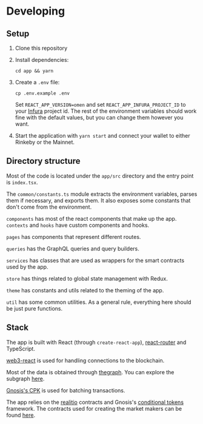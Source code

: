 # Developing

## Setup

1. Clone this repository
2. Install dependencies:

    ```
    cd app && yarn
    ```

3. Create a `.env` file:

    ```
    cp .env.example .env
    ```

    Set `REACT_APP_VERSION=omen` and set `REACT_APP_INFURA_PROJECT_ID` to your [Infura](https://infura.io/) project id.
    The rest of the environment variables should work fine with the default values, but you can change them however you
    want.

4. Start the application with `yarn start` and connect your wallet to either Rinkeby or the Mainnet.

## Directory structure

Most of the code is located under the `app/src` directory and the entry point is `index.tsx`.

The `common/constants.ts` module extracts the environment variables, parses them if necessary, and exports them.  It
also exposes some constants that don't come from the environment.

`components` has most of the react components that make up the app. `contexts` and `hooks` have custom components and hooks.

`pages` has components that represent different routes.

`queries` has the GraphQL queries and query builders.

`services` has classes that are used as wrappers for the smart contracts used by the app.

`store` has things related to global state management with Redux.

`theme` has constants and utils related to the theming of the app.

`util` has some common utilities. As a general rule, everything here should be just pure functions.

## Stack

The app is built with React (through `create-react-app`), [react-router](https://reacttraining.com/react-router/) and TypeScript.

[web3-react](https://github.com/NoahZinsmeister/web3-react) is used for handling connections to the blockchain.

Most of the data is obtained through [thegraph](https://thegraph.com). You can explore the subgraph
[here](https://thegraph.com/explorer/subgraph/gnosis/omen).

[Gnosis's CPK](https://github.com/gnosis/contract-proxy-kit) is used for batching transactions.

The app relies on the [realitio](https://realit.io/) contracts and Gnosis's [conditional
tokens](https://docs.gnosis.io/conditionaltokens/) framework. The contracts used for creating the market makers can be
found [here](https://github.com/gnosis/conditional-tokens-market-makers).

